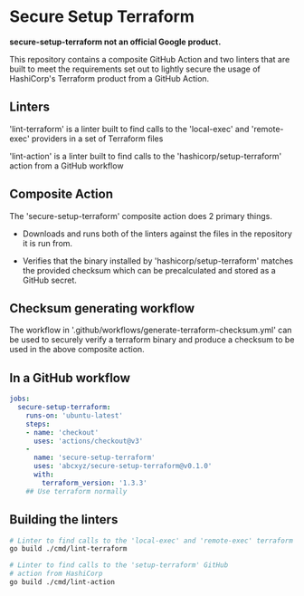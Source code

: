 # Secure Setup Terraform

**secure-setup-terraform not an official Google product.**

This repository contains a composite GitHub Action and two linters that are built to meet the requirements set out to lightly secure the usage of HashiCorp's Terraform product from a GitHub Action.

## Linters

'lint-terraform' is a linter built to find calls to the 'local-exec' and 'remote-exec' providers in a set of Terraform files

'lint-action' is a linter built to find calls to the 'hashicorp/setup-terraform' action from a GitHub workflow

## Composite Action

The 'secure-setup-terraform' composite action does 2 primary things. 

- Downloads and runs both of the linters against the files in the repository it is run from.

- Verifies that the binary installed by 'hashicorp/setup-terraform' matches the provided checksum which can be precalculated and stored as a GitHub secret. 

## Checksum generating workflow

The workflow in '.github/workflows/generate-terraform-checksum.yml' can be used to securely verify a terraform binary and produce a checksum to be used in the above composite action.


## In a GitHub workflow

```yaml
jobs:
  secure-setup-terraform:
    runs-on: 'ubuntu-latest'
    steps:
    - name: 'checkout'
      uses: 'actions/checkout@v3'
    -
      name: 'secure-setup-terraform'
      uses: 'abcxyz/secure-setup-terraform@v0.1.0'
      with:
        terraform_version: '1.3.3'
    ## Use terraform normally
```

## Building the linters

```sh
# Linter to find calls to the 'local-exec' and 'remote-exec' terraform providers
go build ./cmd/lint-terraform

# Linter to find calls to the 'setup-terraform' GitHub
# action from HashiCorp
go build ./cmd/lint-action
```
